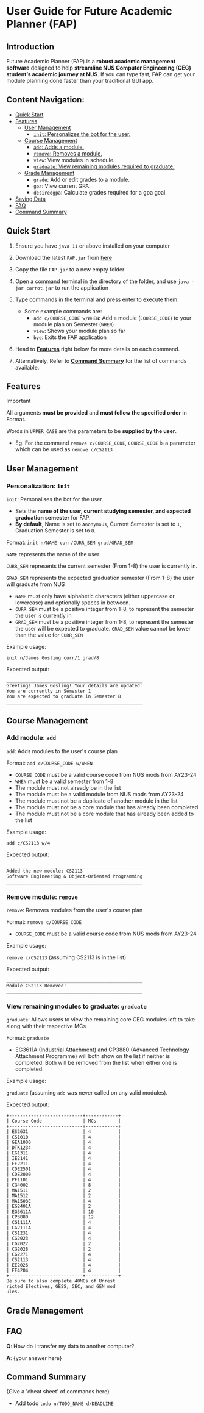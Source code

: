 # User Guide for Future Academic Planner (FAP)

## Introduction

Future Academic Planner (FAP) is a **robust academic management software** designed to help **streamline NUS Computer
Engineering (CEG) student’s academic journey at NUS**. If you can type fast, FAP can get your module planning done
faster than your traditional GUI app.

##  Content Navigation:
- [Quick Start](#quick-start)
- [Features](#features)
    - [User Management](#user-management)
        - [`init`: Personalizes the bot for the user.](#personalization-init)
    - [Course Management](#course-management)
        - [`add`: Adds a module.](#add-module-add)
        - [`remove`: Removes a module.](#remove-module-remove)
        - `view`: View modules in schedule.
        - [`graduate`: View remaining modules required to graduate.](#view-remaining-modules-to-graduate-graduate)
    - [Grade Management](#grade-management)
        - `grade`: Add or edit grades to a module.
        - `gpa`: View current GPA.
        - `desiredgpa`: Calculate grades required for a gpa goal.
- [Saving Data](#saving-data)
- [FAQ](#faq)
- [Command Summary](#command-summary)

## Quick Start

1. Ensure you have `java 11` or above installed on your computer
   
2. Download the latest `FAP.jar` from [here](https://github.com/AY2324S2-CS2113-W14-3/tp/releases)
   
3. Copy the file `FAP.jar` to a new empty folder
 
4. Open a command terminal in the directory of the folder, and use `java -jar carrot.jar` to run the application
   
5. Type commands in the terminal and press enter to execute them. 
   - Some example commands are:
        - `add c/COURSE_CODE w/WHEN`: Add a module (`COURSE_CODE`) to your module plan on Semester (`WHEN`)
        - `view`: Shows your module plan so far
        - `bye`: Exits the FAP application
          
6. Head to [**Features**](#features) right below for more details on each command.
 
7. Alternatively, Refer to [**Command Summary**](#command-summary) for the list of commands available. 

## Features 

> [!IMPORTANT]  
> All arguments **must be provided** and **must follow the specified order** in Format.
>
> Words in `UPPER_CASE` are the parameters to be **supplied by the user**.
>
> - Eg. For the command `remove c/COURSE_CODE`, `COURSE_CODE` is a parameter which can be used as `remove c/CS2113`

## User Management

### Personalization: `init` 

`init`: Personalises the bot for the user.

- Sets the **name of the user, current studying semester, and expected graduation semester** for FAP.
- **By default**, Name is set to `Anonymous`, Current Semester is set to `1`, Graduation Semester is set to `8`.

Format: `init n/NAME curr/CURR_SEM grad/GRAD_SEM`

`NAME` represents the name of the user

`CURR_SEM` represents the current semester (From 1-8) the user is currently in.

`GRAD_SEM` represents the expected graduation semester (From 1-8) the user will graduate from NUS

* `NAME` must only have alphabetic characters (either uppercase or lowercase) and optionally spaces in between.
* `CURR_SEM` must be a positive integer from 1-8, to represent the semester the user is currently in
* `GRAD_SEM` must be a positive integer from 1-8, to represent the semester the user will be expected to
  graduate. `GRAD_SEM` value cannot be lower than the value for `CURR_SEM`

Example usage:

`init n/James Gosling curr/1 grad/8`

Expected output:

```
__________________________________________________
Greetings James Gosling! Your details are updated:
You are currently in Semester 1
You are expected to graduate in Semester 8
__________________________________________________
```

## Course Management

### Add module: `add`

`add`: Adds modules to the user's course plan

Format: `add c/COURSE_CODE w/WHEN`

- `COURSE_CODE` must be a valid course code from NUS mods from AY23-24
- `WHEN` must be a valid semester from 1-8
- The module must not already be in the list
- The module must be a valid module from NUS mods from AY23-24
- The module must not be a duplicate of another module in the list
- The module must not be a core module that has already been completed
- The module must not be a core module that has already been added to the list

Example usage:

`add c/CS2113 w/4`

Expected output:

```
__________________________________________________
Added the new module: CS2113
Software Engineering & Object-Oriented Programming
__________________________________________________
```

### Remove module: `remove`

`remove`: Removes modules from the user's course plan

Format: `remove c/COURSE_CODE`

- `COURSE_CODE` must be a valid course code from NUS mods from AY23-24

Example usage:

`remove c/CS2113` (assuming CS2113 is in the list)

Expected output:

```
__________________________________________________
Module CS2113 Removed!
__________________________________________________
```

### View remaining modules to graduate: `graduate`

`graduate`: Allows users to view the remaining core CEG modules left to take along with their respective MCs

Format: `graduate`

- EG3611A (Industrial Attachment) and CP3880 (Advanced Technology Attachment Programme) will both show on the list if
  neither is completed. Both will be removed from the list when either one is completed.

Example usage:

`graduate` (assuming `add` was never called on any valid modules).

Expected output:

```
+---------------------------+------------+
| Course Code               | MCs        |
+---------------------------+------------+
| ES2631                    | 4          |
| CS1010                    | 4          |
| GEA1000                   | 4          |
| DTK1234                   | 4          |
| EG1311                    | 4          |
| IE2141                    | 4          |
| EE2211                    | 4          |
| CDE2501                   | 4          |
| CDE2000                   | 4          |
| PF1101                    | 4          |
| CG4002                    | 8          |
| MA1511                    | 2          |
| MA1512                    | 2          |
| MA1508E                   | 4          |
| EG2401A                   | 2          |
| EG3611A                   | 10         |
| CP3880                    | 12         |
| CG1111A                   | 4          |
| CG2111A                   | 4          |
| CS1231                    | 4          |
| CG2023                    | 4          |
| CG2027                    | 2          |
| CG2028                    | 2          |
| CG2271                    | 4          |
| CS2113                    | 4          |
| EE2026                    | 4          |
| EE4204                    | 4          |
+---------------------------+------------+
Be sure to also complete 40MCs of Unrest
ricted Electives, GESS, GEC, and GEN mod
ules.
```

## Grade Management

## FAQ

**Q**: How do I transfer my data to another computer?

**A**: {your answer here}

## Command Summary

{Give a 'cheat sheet' of commands here}

* Add todo `todo n/TODO_NAME d/DEADLINE`
